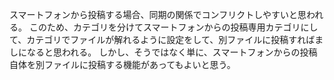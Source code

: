 <!-- memo-id: 019a33b5-84e8-7146-8c34-0e968f72543a, timestamp: 2025-10-30T06:02:05.417Z, category: "mobile", template: "{{content}}" -->
スマートフォンから投稿する場合、同期の関係でコンフリクトしやすいと思われる。
このため、カテゴリを分けてスマートフォンからの投稿専用カテゴリにして、カテゴリでファイルが解れるように設定をして、別ファイルに投稿すればましになると思われる。
しかし、そうではなく単に、スマートフォンからの投稿自体を別ファイルに投稿する機能があってもよいと思う。
